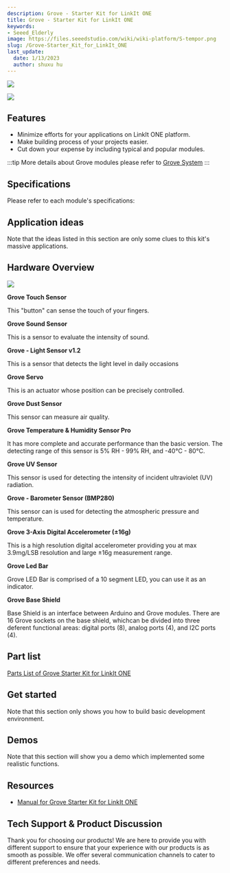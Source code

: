 ```yaml
---
description: Grove - Starter Kit for LinkIt ONE
title: Grove - Starter Kit for LinkIt ONE
keywords:
- Seeed_Elderly
image: https://files.seeedstudio.com/wiki/wiki-platform/S-tempor.png
slug: /Grove-Starter_Kit_for_LinkIt_ONE
last_update:
  date: 1/13/2023
  author: shuxu hu
---
```


![](https://files.seeedstudio.com/wiki/Grove-Starter_Kit_for_LinkIt_ONE/img/Grove_Starter_Kit_for_LinkIt_ONE_530x397.jpg)

<!-- Grove - Starter Kit for LinkIt ONE is a toolkit for building your applications quicker and easier with LinkIt ONE development platform. With this kit, you can concentrate just on design process for your projects which will save you lots for time or expenses. It consist of the most popular modules for build IoT (Internet of Things) applications such as [Base Shield](/Base_Shield_V2). -->

[![](https://files.seeedstudio.com/wiki/common/Get_One_Now_Banner.png)](https://www.seeedstudio.com/depot/Grove-Starter-Kit-for-LinkIt-ONE-p-2028.html)

Features
--------

-   Minimize efforts for your applications on LinkIt ONE platform.
-   Make building process of your projects easier.
-   Cut down your expense by including typical and popular modules.

:::tip
    More details about Grove modules please refer to [Grove System](https://wiki.seeedstudio.com/Grove_System/)
:::

Specifications
-------------

Please refer to each module's specifications:

<!-- -   [Grove - Dust Sensor](/Grove-Dust_Sensor#Specification)
-   [Grove - Temperature and Humidity Sensor Pro](/Grove-Temperature_and_Humidity_Sensor_Pro#specifications)
-   [Grove - Sound Sensor](/Grove-Sound_Sensor#Specifications)
-   [Grove - UV Sensor](/Grove-UV_Sensor#specifications)
-   [Grove - Barometer Sensor (BMP280)](/Grove-Barometer_Sensor-BMP280#specifications)
-   [Grove - Light Sensor v1.2](/Grove-Light_Sensor)
-   [Grove - 3-Axis Digital Accelerometer(±16g)](/Grove-3-Axis_Digital_Accelerometer-16g)
-   [Grove - LED Bar](/Grove-LED_Bar)
-   [Grove - Servo](/Grove-Servo#Specification)
-   [Grove - Touch Sensor](/Grove-Touch_Sensor#specifications)
-   [Grove - Base shield v2](/Base_Shield_V2) -->

Application ideas
-----------------

<!-- You can build [secret box](/Secret_Box) and other funny applications. -->

Note that the ideas listed in this section are only some clues to this kit's massive applications.

Hardware Overview
-----------------

![](https://files.seeedstudio.com/wiki/Grove-Starter_Kit_for_LinkIt_ONE/img/Grove_Starter_Kit_for_LinkIt_ONE_modules.jpg)

**Grove Touch Sensor**

This "button" can sense the touch of your fingers.

**Grove Sound Sensor**

This is a sensor to evaluate the intensity of sound.

**Grove - Light Sensor v1.2**

This is a sensor that detects the light level in daily occasions

**Grove Servo**

This is an actuator whose position can be precisely controlled.

**Grove Dust Sensor**

This sensor can measure air quality.

**Grove Temperature & Humidity Sensor Pro**

It has more complete and accurate performance than the basic version. The detecting range of this sensor is 5% RH - 99% RH, and -40°C - 80°C.

**Grove UV Sensor**

This sensor is used for detecting the intensity of incident ultraviolet (UV) radiation.

**Grove - Barometer Sensor (BMP280)**

This sensor can is used for detecting the atmospheric pressure and temperature.

**Grove 3-Axis Digital Accelerometer (±16g)**

This is a high resolution digital accelerometer providing you at max 3.9mg/LSB resolution and large ±16g measurement range.

**Grove Led Bar**

Grove LED Bar is comprised of a 10 segment LED, you can use it as an indicator.

**Grove Base Shield**

Base Shield is an interface between Arduino and Grove modules. There are 16 Grove sockets on the base shield, whichcan be divided into three deferent functional areas: digital ports (8), analog ports (4), and I2C ports (4).

Part list
---------

[Parts List of Grove Starter Kit for LinkIt ONE](https://files.seeedstudio.com/wiki/Grove-Starter_Kit_for_LinkIt_ONE/res/Parts_List_Grove_Starter_Kit_for_LinkIt_ONE.pdf)

Get started
-----------

Note that this section only shows you how to build basic development environment.

<!-- [Guide on build basic development environment](/LinkIt_ONE) for LinkIt ONE. -->

Demos
-----

Note that this section will show you a demo which implemented some realistic functions.

<!-- Find the complete recipe here: [Secret_Box](/Secret_Box) -->

Resources
---------

- [Manual for Grove Starter Kit for LinkIt ONE](https://files.seeedstudio.com/wiki/Grove-Starter_Kit_for_LinkIt_ONE/res/Manual_for_Grove_Starter_kit_for_LinkIt_ONE_compressed.pdf)


<!-- This Markdown file was created from https://www.seeedstudio.com/wiki/Grove_-_Starter_Kit_for_LinkIt_ONE -->

## Tech Support & Product Discussion

Thank you for choosing our products! We are here to provide you with different support to ensure that your experience with our products is as smooth as possible. We offer several communication channels to cater to different preferences and needs.

<div class="button_tech_support_container">
<a href="https://forum.seeedstudio.com/" class="button_forum"></a> 
<a href="https://www.seeedstudio.com/contacts" class="button_email"></a>
</div>

<div class="button_tech_support_container">
<a href="https://discord.gg/eWkprNDMU7" class="button_discord"></a> 
<a href="https://github.com/Seeed-Studio/wiki-documents/discussions/69" class="button_discussion"></a>
</div>
